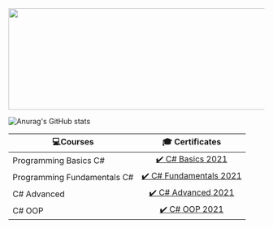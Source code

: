 <img src="Maniac.gif" width="2000" height="200">

![Anurag's GitHub stats](https://github-readme-stats.vercel.app/api?username=Simeonov-Stancho&theme=dark&show_icons=true)   


| 💻Courses  | 🎓 Certificates |
| ------------- | :-: |
| Programming Basics C# | [✔️ C# Basics 2021](https://softuni.bg/certificates/details/81546/cd2f5f17)  |
| Programming Fundamentals C# | [✔️ C# Fundamentals 2021](https://softuni.bg/certificates/details/86232/14d2e15d) |
| C# Advanced | [✔️ C# Advanced 2021](https://softuni.bg/certificates/details/90345/01e3dd2a)  |
|  C# OOP | [✔️ C# OOP 2021](https://softuni.bg/certificates/details/95788/f1f8bd05)  |
  
  
  
  
<!--
**Simeonov-Stancho/Simeonov-Stancho** is a ✨ _special_ ✨ repository because its `README.md` (this file) appears on your GitHub profile.

Here are some ideas to get you started:

- 🔭 I’m currently working on ...
- 🌱 I’m currently learning ...
- 👯 I’m looking to collaborate on ...
- 🤔 I’m looking for help with ...
- 💬 Ask me about ...
- 📫 How to reach me: ...
- 😄 Pronouns: ...
- ⚡ Fun fact: ...
-->


